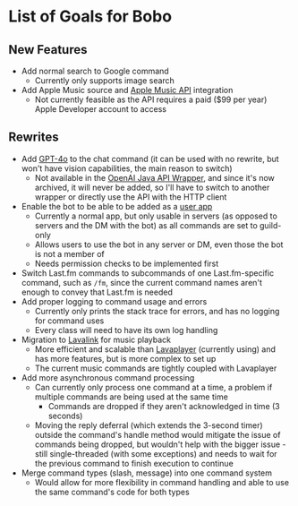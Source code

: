 # List of Goals for Bobo
## New Features
* Add normal search to Google command
  * Currently only supports image search
* Add Apple Music source and [Apple Music API](https://developer.apple.com/documentation/applemusicapi/) integration
  * Not currently feasible as the API requires a paid ($99 per year) Apple Developer account to access
## Rewrites
* Add [GPT-4o](https://platform.openai.com/docs/models/gpt-4o) to the chat command (it can be used with no rewrite, but won't have vision capabilities, the main reason to switch)
  * Not available in the [OpenAI Java API Wrapper](https://github.com/TheoKanning/openai-java/), and since it's now archived, it will never be added, so I'll have to switch to another wrapper or directly use the API with the HTTP client
* Enable the bot to be able to be added as a [user app](https://discord.com/developers/docs/tutorials/developing-a-user-installable-app)
  * Currently a normal app, but only usable in servers (as opposed to servers and the DM with the bot) as all commands are set to guild-only
  * Allows users to use the bot in any server or DM, even those the bot is not a member of
  * Needs permission checks to be implemented first
* Switch Last.fm commands to subcommands of one Last.fm-specific command, such as `/fm`, since the current command names aren't enough to convey that Last.fm is needed
* Add proper logging to command usage and errors
  * Currently only prints the stack trace for errors, and has no logging for command uses
  * Every class will need to have its own log handling
* Migration to [Lavalink](https://lavalink.dev/index.html) for music playback
  * More efficient and scalable than [Lavaplayer](https://github.com/lavalink-devs/lavaplayer) (currently using) and has more features, but is more complex to set up
  * The current music commands are tightly coupled with Lavaplayer
* Add more asynchronous command processing
  * Can currently only process one command at a time, a problem if multiple commands are being used at the same time
    * Commands are dropped if they aren't acknowledged in time (3 seconds)
  * Moving the reply deferral (which extends the 3-second timer) outside the command's handle method would mitigate the issue of commands being dropped, but wouldn't help with the bigger issue - still single-threaded (with some exceptions) and needs to wait for the previous command to finish execution to continue
* Merge command types (slash, message) into one command system
  * Would allow for more flexibility in command handling and able to use the same command's code for both types